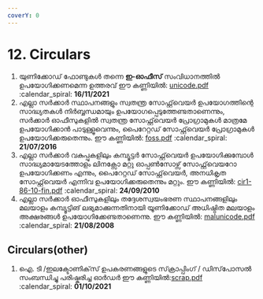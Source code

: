 ```yaml
---
coverY: 0
---
```


# 12. Circulars

1. യുണിക്കോഡ് ഫോണ്ടുകൾ തന്നെ **ഇ-ഓഫീസ്** സംവിധാനത്തിൽ ഉപയോഗിക്കണമെന്ന ഉത്തരവ് ഈ കണ്ണിയില്‍:  [unicode.pdf](https://document.kerala.gov.in/documents/circulars/circular1611202115:00:27.pdf) :calendar\_spiral: **16/11/2021**
2. എല്ലാ സര്‍ക്കാര്‍ സ്ഥാപനങ്ങളും സ്വതന്ത്ര സോഫ്റ്റ്‌വെയര്‍ ഉപയോഗത്തിന്റെ സാദ്ധ്യതകള്‍ നിര്‍ബ്ബന്ധമായും ഉപയോഗപ്പെടുത്തേണ്ടതാണെന്നും, സര്‍ക്കാര്‍ ഓഫീസുകളില്‍ സ്വതന്ത്ര സോഫ്റ്റ്‌വെയര്‍ പ്രോഗ്രാമുകള്‍ മാത്രമേ ഉപയോഗിക്കാന്‍ പാടുള്ളൂവെന്നും, പൈറേറ്റഡ് സോഫ്റ്റ്‌വെയര്‍ പ്രോഗ്രാമുകള്‍ ഉപയോഗിക്കരുതെന്നും. ഈ കണ്ണിയില്‍: [foss.pdf](https://document.kerala.gov.in/Porteddata/documents/10180/86e9dab2-d019-4611-a38a-9c670a94cc21) :calendar\_spiral: **21/07/2016**
3. &#x20;എല്ലാ സര്‍ക്കാര്‍ വകുപ്പുകളിലും കമ്പ്യൂട്ടര്‍ സോഫ്റ്റ്‌വെയര്‍ ഉപയോഗിക്കുമ്പോള്‍ സാദ്ധ്യമായേടത്തോളം ലിനക്സോ മറ്റു ഓപ്പണ്‍സോഴ്സ് സോഫ്റ്റ്‌വെയറോ ഉപയോഗിക്കണം എന്നും, പൈറേറ്റഡ് സോഫ്റ്റ്‌വെയര്‍, അനധികൃത സോഫ്റ്റ്‌വെയര്‍ എന്നിവ ഉപയോഗിക്കരുതെന്നും മറ്റും. ഈ കണ്ണിയില്‍: [cir1-86-10-fin.pdf](https://nedumpala.files.wordpress.com/2016/12/cir1-86-10-fin.pdf) :calendar\_spiral: **24/09/2010**
4.  &#x20; എല്ലാ സര്‍ക്കാര്‍ ഓഫീസുകളിലും തദ്ദേശസ്വയംഭരണ സ്ഥാപനങ്ങളിലും മലയാളം കമ്പ്യൂട്ടിങ് ലഭ്യമാക്കുന്നതിനായി യൂണിക്കോഡ് അധിഷ്ഠിത മലയാളം അക്ഷരങ്ങള്‍ ഉപയോഗിക്കേണ്ടതാണെന്നു. ഈ കണ്ണിയില്‍:   [malunicode.pdf](https://go.lsgkerala.gov.in/files/go20081110\_6255.pdf)  :calendar\_spiral: **21/08/2008**                    &#x20;



## Circulars(other)

1. ഐ. ടി /ഇലക്ടോണിക്‌സ് ഉപകരണങ്ങളുടെ സ്‌ക്രാപ്പിംഗ് / ഡിസ്‌പോസൽ സംബന്ധിച്ചു പരിഷ്കരിച്ച ഓർഡർ ഈ കണ്ണിയിൽ:[scrap.pdf](https://document.kerala.gov.in/documents/governmentorders/govtorder1810202111:32:37.pdf) :calendar\_spiral: **01/10/2021**

